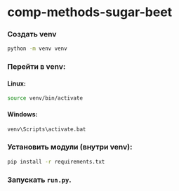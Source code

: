 # comp-methods-sugar-beet
### Создать venv
```sh
python -m venv venv
```
### Перейти в venv:
#### Linux:
```sh
source venv/bin/activate
```
#### Windows:
```sh
venv\Scripts\activate.bat
```
### Установить модули (внутри venv):
```sh
pip install -r requirements.txt
```
### Запускать `run.py`.
